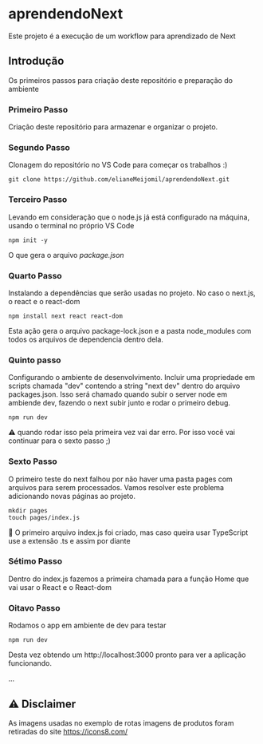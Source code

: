 # aprendendoNext
Este projeto é a execução de um workflow para aprendizado de Next

## Introdução
Os primeiros passos para criação deste repositório e preparação do ambiente

### Primeiro Passo
Criação deste repositório para armazenar e organizar o projeto.

### Segundo Passo
Clonagem do repositório no VS Code para começar os trabalhos :)

```
git clone https://github.com/elianeMeijomil/aprendendoNext.git
```

### Terceiro Passo
Levando em consideração que o node.js já está configurado na máquina, usando o terminal no próprio VS Code
```
npm init -y
```
O que gera o arquivo *package.json*

### Quarto Passo
Instalando a dependências que serão usadas no projeto.
No caso o next.js, o react e o react-dom 
```
npm install next react react-dom

```
Esta ação gera o arquivo package-lock.json e a pasta node_modules com todos os arquivos de dependencia dentro dela.

### Quinto passo
Configurando o ambiente de desenvolvimento.
Incluir uma propriedade em scripts chamada "dev" contendo a string "next dev" dentro do arquivo packages.json.
Isso será chamado quando subir o server node em ambiende dev, fazendo o next subir junto e rodar o primeiro debug.
```
npm run dev
```
:warning: quando rodar isso pela primeira vez vai dar erro. Por isso você vai continuar para o sexto passo ;)

### Sexto Passo
O primeiro teste do next falhou por não haver uma pasta pages com arquivos para serem processados.
Vamos resolver este problema adicionando novas páginas ao projeto.

```
mkdir pages
touch pages/index.js
```
:memo: O primeiro arquivo index.js foi criado, mas caso queira usar TypeScript use a extensão .ts e assim por diante

### Sétimo Passo
Dentro do index.js fazemos a primeira chamada para a função Home que vai usar o React e o React-dom

### Oitavo Passo
Rodamos o app em ambiente de dev para testar
```
npm run dev
```
Desta vez obtendo um http://localhost:3000 pronto para ver a aplicação funcionando.

...

## :warning: Disclaimer

As imagens usadas no exemplo de rotas imagens de produtos foram retiradas do site https://icons8.com/
